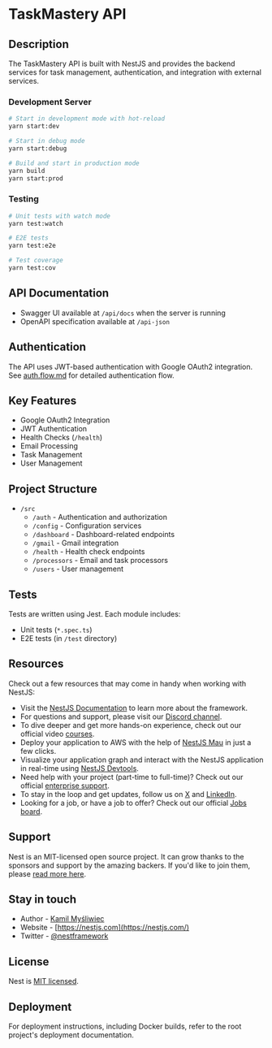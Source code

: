 
# TaskMastery API

## Description

The TaskMastery API is built with NestJS and provides the backend services for task management, authentication, and integration with external services.

### Development Server

```bash
# Start in development mode with hot-reload
yarn start:dev

# Start in debug mode
yarn start:debug

# Build and start in production mode
yarn build
yarn start:prod
```

### Testing

```bash
# Unit tests with watch mode
yarn test:watch

# E2E tests
yarn test:e2e

# Test coverage
yarn test:cov
```

## API Documentation

- Swagger UI available at `/api/docs` when the server is running
- OpenAPI specification available at `/api-json`

## Authentication

The API uses JWT-based authentication with Google OAuth2 integration. See [auth.flow.md](src/auth/auth.flow.md) for detailed authentication flow.

## Key Features

- Google OAuth2 Integration
- JWT Authentication
- Health Checks (`/health`)
- Email Processing
- Task Management
- User Management

## Project Structure

- `/src`
  - `/auth` - Authentication and authorization
  - `/config` - Configuration services
  - `/dashboard` - Dashboard-related endpoints
  - `/gmail` - Gmail integration
  - `/health` - Health check endpoints
  - `/processors` - Email and task processors
  - `/users` - User management

## Tests

Tests are written using Jest. Each module includes:

- Unit tests (`*.spec.ts`)
- E2E tests (in `/test` directory)

## Resources

Check out a few resources that may come in handy when working with NestJS:

- Visit the [NestJS Documentation](https://docs.nestjs.com) to learn more about the framework.
- For questions and support, please visit our [Discord channel](https://discord.gg/G7Qnnhy).
- To dive deeper and get more hands-on experience, check out our official video [courses](https://courses.nestjs.com/).
- Deploy your application to AWS with the help of [NestJS Mau](https://mau.nestjs.com) in just a few clicks.
- Visualize your application graph and interact with the NestJS application in real-time using [NestJS Devtools](https://devtools.nestjs.com).
- Need help with your project (part-time to full-time)? Check out our official [enterprise support](https://enterprise.nestjs.com).
- To stay in the loop and get updates, follow us on [X](https://x.com/nestframework) and [LinkedIn](https://linkedin.com/company/nestjs).
- Looking for a job, or have a job to offer? Check out our official [Jobs board](https://jobs.nestjs.com).

## Support

Nest is an MIT-licensed open source project. It can grow thanks to the sponsors and support by the amazing backers. If you'd like to join them, please [read more here](https://docs.nestjs.com/support).

## Stay in touch

- Author - [Kamil Myśliwiec](https://twitter.com/kammysliwiec)
- Website - [https://nestjs.com](https://nestjs.com/)
- Twitter - [@nestframework](https://twitter.com/nestframework)

## License

Nest is [MIT licensed](https://github.com/nestjs/nest/blob/master/LICENSE).

## Deployment

For deployment instructions, including Docker builds, refer to the root project's deployment documentation.
